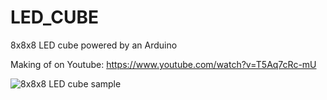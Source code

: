 # LED_CUBE

8x8x8 LED cube powered by an Arduino

Making of on Youtube: https://www.youtube.com/watch?v=T5Aq7cRc-mU

![8x8x8 LED cube sample]("photo.png")
